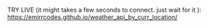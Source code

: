 TRY LIVE (it might takes a few seconds to connect. just wait for it ): https://emirrcodes.github.io/weather_api_by_curr_location/

